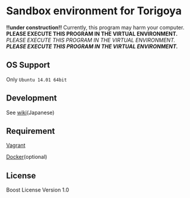 # Sandbox environment for Torigoya
**!!under construction!!**
Currently, this program may harm your computer. **PLEASE EXECUTE THIS PROGRAM IN THE VIRTUAL ENVIRONMENT.** *PLEASE EXECUTE THIS PROGRAM IN THE VIRTUAL ENVIRONMENT.* ***PLEASE EXECUTE THIS PROGRAM IN THE VIRTUAL ENVIRONMENT.***

## OS Support
Only `Ubuntu 14.01 64bit`

## Development
See [wiki](https://github.com/yutopp/torigoya_cage/wiki)(Japanese)

## Requirement
[Vagrant](http://www.vagrantup.com/ "Vagrant")

[Docker](http://www.docker.com/ "Docker")(optional)

## License

Boost License Version 1.0